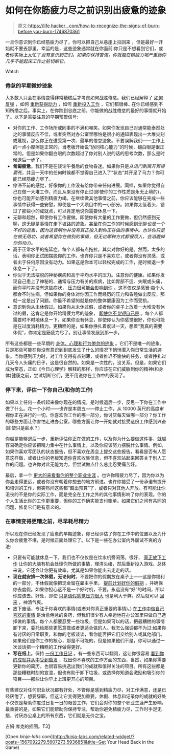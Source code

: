 # 如何在你筋疲力尽之前识别出疲惫的迹象

> 原文:[https://life hacker . com/how-to-recognize-the-signs-of-burn-before you-burn-1746870361](https://lifehacker.com/how-to-recognize-the-signs-of-burnout-before-youre-burn-1746870361)

一旦你意识到你已经筋疲力尽了，你可以把自己从悬崖上拉回来 ，但是最好一开始就不要去那里。幸运的是，这些迹象通常就在你面前:你只是不想看到它们，或者你实际上太忙了*没有意识到它们。如果你保持警惕，你就能在精疲力竭严重到你几乎不能起床工作之前切断它。*

Watch

### 倦怠的早期微妙迹象

大多数人只会在事情变得非常糟糕后才考虑如何战胜倦怠。我们已经解释了 [如何反弹](http://lifehacker.com/how-to-keep-going-when-youre-demotivated-at-work-1631681320) ，如何 [重新获得动力](http://lifehacker.com/the-get-off-your-ass-manifesto-how-to-motivate-yoursel-5957585) ，如何 [重新投入工作](http://lifehacker.com/if-your-job-sucks-it-might-be-your-fault-let-s-fix-th-5936851) ，它们都很棒...在你已经感到不知所措之后。事实上，在你跌到谷底之前，你能做的战胜倦怠的最好的事情就开始了。以下是需要注意的早期预警信号:

*   对你的工作、工作场所或同事的不满和嘲笑。如果你发现自己对通常能泰然处之的事情反应不佳，或者突然对办公室里哪怕是很小的通知表现出一大堆尖刻或蔑视，那么你正在遭受第一次、最早的倦怠迹象。不要误解我们——工作上的一点小摩擦是正常的。当老板开始说“协同核心能力”的时候，翻白眼是很正常的。但是如果你翻白眼的次数超过了你对别人说的话的思考次数，那么是时候退后一步了。
*   **匍匐疲惫**。我们不是在谈论午餐后的食物昏迷。如果你只是*从进门到离开累得要死*，并且一天中的任何时候都不觉得自己进入了“状态”并开足了马力？你可能已经筋疲力尽了。
*   停滞不前的感觉，好像你的工作没有给你带来任何进展。同样，如果你觉得自己在做一大堆工作，而且从来没有停止过(即使你的工作性质是永无止境的)，你也可能开始感到精疲力竭。在继续做其他事情之前，你应该能够在完成一些事情中获得一些安慰，即使是一个大项目中的一小部分。如果你太低着头，错过了那些小的成就点，可以肯定地说你需要休息一下。
*   无聊和超然，即使你有工作要做。即使你有大量的工作要做，但仍然感到无聊，这无疑是事情在走下坡路的迹象。甚至在你工作的时候感到无聊*也是一个不好的迹象，因为这表明你并没有真正投入到你正在做的事情中。也许你只是在做无用功，或者希望你在做别的事情，但无论哪种方式都很烦人，会消磨掉你的动力。*
*   高于正常水平的拖延症。每个人都有点拖拉。其实对你好的是。然而，太多的话，表明你正试图摆脱你的工作。也许你只是不喜欢它，或者你没有灵感，或者出于任何原因没有动力。如果这是你本可以轻松完成的工作，是时候退一步休息一下了。
*   你似乎无法摆脱的神秘疾病和高于平均水平的压力。注意你的健康。如果你发现自己患上了神秘的、通常与压力有关的疾病，比如胃部不适、失眠或头痛，而你平时并没有这些症状， [压力很可能会影响到你](http://lifehacker.com/what-stress-actually-does-to-you-and-what-you-can-do-ab-5836879) 。这不仅仅是感冒:每个人都会不时生病，但如果你的身体对你因工作而经历的压力和昏睡做出反应，那就一定是出了问题。你最不希望的就是你的整体健康因为工作而受损。
*   意识到你从未休假过。如果你从未休过假，或者你的桌子上放着一大堆没有休过的假，这肯定是你开始精疲力尽的迹象， [即使你不*觉得*自己是](http://lifehacker.com/why-taking-a-vacation-might-be-the-best-way-to-improve-1641754592) 。每个人都需要时不时地休息一下，如果你没有休息，即使你认为你感觉很好，你也可能是在过度消耗精力。更糟糕的是，如果你挣扎着度过一天，想着“我真的需要休假”，你肯定是筋疲力尽了。别让事情发展到那一步。

所有这些都是一些早期的 [身体、心理和行为倦怠的迹象](https://lifehacker.com/how-to-recognize-signs-of-burnout-and-what-to-do-about-5729726) 。它们不是唯一的迹象，只是那些可能在你没有意识到到底发生了什么的情况下悄悄潜入你日常生活的迹象。当你感到压力时，对工作变得有点刻薄，或者推迟不愉快的任务，或者挣扎过几天令人头痛的日子，这是很自然的。如果是一次性的，没关系。但是，如果它们成为常态，正如《今日心理学》解释的那样，你应该在它们威胁到你的精神(和身体)健康之前，尝试切断它们，更不用说你在工作中的表现了。

### 停下来，评估一下你自己(和你的工作)

如果以上任何一条听起来像你现在的情况，是时候退后一步，反思一下你在工作中做了什么。花一个小时——也许是本周五——停止工作，从 10000 英尺的高度审视你正在进行的一切。你喜欢你工作的哪一部分，你讨厌每天做哪一部分？你工作的哪些方面让你害怕走进办公室，哪些方面让你一开始就对接受这份工作感到兴奋(即使只是薪水？)

你越是能够退后一步，重新评估你正在做的工作，以及你为什么要做这件事，就越容易确定你应该把精力集中在什么事情上，以及你应该努力摆脱什么事情。例如，如果你喜欢写团队的状态报告，但不喜欢在周会上提交这些报告，看看是否有人愿意这样做，或者让你的老板知道你喜欢收集信息，但不喜欢站起来回答关于别人工作的问题。也许你对此无能为力，但尝试做点什么总比忍受痛苦好。

最后，拿一个 [更大的来看看你的整个职业生涯](https://lifehacker.com/how-to-build-a-personal-career-plan-and-get-out-of-your-5852033) 。也许你精疲力尽了，因为你以为你会走得更远，或者你没有朝着你想去的地方前进。也许你接受了一份承诺有提升和培训的工作，但突然间这些都“超出预算”了，或者只对其他人开放。有可能让你沮丧的不是你的实际工作，而是完全在工作之外的其他事情影响了你的表现。你的个人生活比你的工作更重要，但你的工作确实能支付账单。如果它们之间有共同的问题，修复它们是有意义的。

### 在事情变得更糟之前，尽早耗尽精力

所以现在你已经发现了疲惫的早期迹象，你已经评估了你在工作中的位置以及为什么你会疲惫不堪，是时候正面处理它了。以下是一些在办公室内外屡试不爽的方法:

*   只要有可能就休息一下。我们也不仅仅是在饮水机旁闲荡。很好， [真正放下工作](http://lifehacker.com/learn-to-take-real-breaks-to-stay-motivated-and-creat-5860787) 让你的大脑有机会处理你所做的事情，理清头绪，然后重新投入游戏。总体来说，它还会让你更有效率，尤其是如果你能出去走走的话。
*   **现在就安排一次休假，无论何时**。不要把你的假期放在桌子上——这是你福利的一部分，不休假就像把现金留在雇主手里。 [提前计划好你的假期](http://lifehacker.com/plan-your-vacations-for-the-year-now-to-make-sure-you-t-1678467145) ，并确保你去度假。如果你担心这不是一个好时机，不要。永远没有“好”的时间，所以你应该去。好处，即使 [只是请假感觉压力很大](http://lifehacker.com/why-vacations-can-cause-more-stress-than-they-alleviate-1208854034) 也是利大于弊。然后就可以 [回来](http://lifehacker.com/how-can-i-hit-the-ground-running-when-i-return-from-vac-5908180) ，神清气爽。
*   放下废话，专注于你喜欢的事情(或者对你真正重要的事情)。) [在工作中做自己喜欢的事情](http://lifehacker.com/avoid-burnout-by-making-sure-you-regularly-do-what-you-1616942239) 是治愈倦怠的良药，但我们很少有人幸运地在办公室里只做自己选择做的事情。每个人都要忍受一些垃圾，但是如果可以的话，把最糟糕的事情卸下来，委托给那些更愿意做或者更适合做的人。我怎么强调都不为过:如果你有讨厌的日常职责，和你的老板谈谈，看你能否把它们交给别人或其他部门。如果他们是你工作的核心，那是不可能的，但是如果他们不是，你可以通过一次谈话把一个糟糕的工作做得更好。
*   **写在纸上**。保持 [一份工作日记](http://lifehacker.com/keep-a-work-diary-to-minimize-mistakes-and-document-suc-5816473) 。有一些东西可以翻阅，这让你很容易 [看到你的成就并从中受到启发](http://lifehacker.com/keep-track-of-your-small-wins-to-stay-motivated-and-pro-5958265) ，找出你不喜欢的工作方面的东西，当然，如果你需要更新你的简历，也很容易挑选出我们的成就和值得关注的项目。所有这些都是那些糟糕时刻的宣泄，但也有助于卸下垃圾，或选择你知道会激励和吸引你的项目——那些让你早上上班更开心的项目。

有些建议对任何职业状况都有好处，不管你是感到精疲力尽，对工作满意，还是已经厌倦了，想要辞职。但这让它变得更加重要。休假、休息和记录你的成就的好处不仅仅是帮助你度过日复一日的艰苦工作，它们会对你的整个职业生涯产生影响。最重要的是，如果它们能帮助你保持专注，帮助你避免精疲力尽，工作时手足无措，讨厌办公桌上的所有东西，它们就是无价之宝。

吉姆·库克的插图。T3】

[Open *kinja-labs.com*](http://kinja-labs.com/related-widget/?posts=1567092279,5907273,5936851&title=Get Your Head Back in the Game)